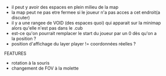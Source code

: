* il peut y avoir des espaces en plein milieu de la map
* la map peut ne pas etre fermee si le joueur n'a pas acces a cet endroit(a discuter)
* il y a une rangee de VOID (des espaces quoi) qui apparait sur la minimap alors qu'elle n'est pas dans le .cub
* est-ce qu'on pourrait remplacer le start du joueur par un 0 dès qu'on a la position ?
* position d'affichage du layer player != coordonnées réelles ?

FEATURES
* rotation à la souris
* changement de FOV à la molette